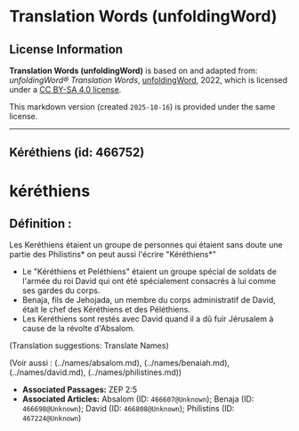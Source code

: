 # Translation Words (unfoldingWord)

## License Information

**Translation Words (unfoldingWord)** is based on and adapted from: _unfoldingWord® Translation Words_, [unfoldingWord](https://unfoldingword.org/utw), 2022, which is licensed under a [CC BY-SA 4.0 license](https://creativecommons.org/licenses/by-sa/4.0/legalcode.en).

This markdown version (created `2025-10-16`) is provided under the same license.



--------------------------------

## Kéréthiens (id: 466752)

kéréthiens
==========

Définition :
------------

Les Keréthiens étaient un groupe de personnes qui étaient sans doute une partie des Philistins\* on peut aussi l'écrire "Kéréthiens\*"

* Le "Kéréthiens et Peléthiens" étaient un groupe spécial de soldats de l'armée du roi David qui ont été spécialement consacrés à lui comme ses gardes du corps.
* Benaja, fils de Jehojada, un membre du corps administratif de David, était le chef des Kéréthiens et des Péléthiens.
* Les Keréthiens sont restés avec David quand il a dû fuir Jérusalem à cause de la révolte d'Absalom.

(Translation suggestions: Translate Names)

(Voir aussi : (../names/absalom.md), (../names/benaiah.md), (../names/david.md), (../names/philistines.md))

* **Associated Passages:** ZEP 2:5
* **Associated Articles:** Absalom (ID: `466607@Unknown`); Benaja (ID: `466698@Unknown`); David (ID: `466808@Unknown`); Philistins (ID: `467224@Unknown`)

